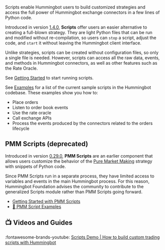 Scripts enable Hummingbot users to build customized strategies and access the full power of Hummingbot exchange connectors in a few lines of Python code. 

Introduced in version [1.4.0](/release-notes/1.4.0), **Scripts** offer users an easier alternative to creating a full-blown strategy. They are light Python files that can be run and modified without re-compilation, so users can `stop` a script, adjust the code, and `start` it without leaving the Hummingbot client interface. 

Unlike strategies, scripts can be created without configuration files, so only a single file is needed. However, scripts can access all the raw data, events, and methods in Hummingbot connectors, as well as other features such as the Rate Oracle.

See [Getting Started](getting-started) to start running scripts.

See [Examples](examples) for a list of the current sample scripts in the Hummingbot codebase. These examples show you how to:

- Place orders
- Listen to order book events
- Use the rate oracle
- Call exchange APIs
- Process the events produced by the connectors related to the orders lifecycle

## PMM Scripts (deprecated)

Introduced in version [0.29.0](/release-notes/0.29.0), **PMM Scripts** are an earlier component that allows users customize the behavior of the [Pure Market Making](/strategies/pure-market-making) strategy with snippets of Python code.

Since PMM Scripts run in a separate process, they have limited access to variables and events in the main Hummingbot process. For this reason, Hummingbot Foundation advises the community to contribute to the generalized Scripts module rather than PMM Scripts going forward.

* [Getting Started with PMM Scripts](pmm-scripts)
* [📁 PMM Script Examples](https://github.com/hummingbot/hummingbot/tree/master/pmm_scripts)

## 📺 Videos and Guides

:fontawesome-brands-youtube: [Scripts Demo | How to build custom trading scripts with Hummingbot](https://www.youtube.com/watch?v=R4i6MhLvXHY)
